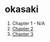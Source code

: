 # okasaki

1. Chapter 1 - N/A
2. [Chapter 2](https://github.com/cdparks/okasaki/tree/master/chapter-02#readme)
3. [Chapter 3](https://github.com/cdparks/okasaki/tree/master/chapter-03#readme)
